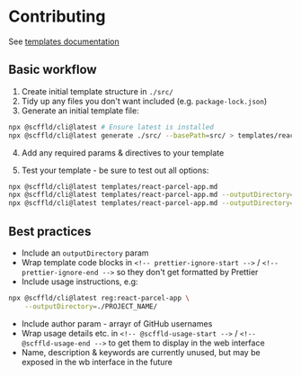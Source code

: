 # Contributing

See [templates documentation](https://github.com/scffld-dev/cli/blob/develop/docs/templates.md)

## Basic workflow

1. Create initial template structure in `./src/`
2. Tidy up any files you don't want included (e.g. `package-lock.json`)
3. Generate an initial template file:

```sh
npx @scffld/cli@latest # Ensure latest is installed
npx @scffld/cli@latest generate ./src/ --basePath=src/ > templates/react-parcel-app.md
```

4. Add any required params & directives to your template

5. Test your template - be sure to test out all options:

```sh
npx @scffld/cli@latest templates/react-parcel-app.md
npx @scffld/cli@latest templates/react-parcel-app.md --outputDirectory=./test-src/ --name="My Test Thing" --packageManager=pnpm
npx @scffld/cli@latest templates/react-parcel-app.md --outputDirectory=./test-src/ --name="My Test Thing" --packageManager=yarn --includeTests=false --includeRouter=false --includeMantine=false --includeFonts=false --includeIcons=false
```

## Best practices

- Include an `outputDirectory` param
- Wrap template code blocks in `<!-- prettier-ignore-start -->` / `<!-- prettier-ignore-end -->` so they don't get formatted by Prettier
- Include usage instructions, e.g:

```sh
npx @scffld/cli@latest reg:react-parcel-app \
    --outputDirectory=./PROJECT_NAME/
```

- Include author param - arrayr of GitHub usernames
- Wrap usage details etc. in `<!-- @scffld-usage-start -->` / `<!-- @scffld-usage-end -->` to get them to display in the web interface
- Name, description & keywords are currently unused, but may be exposed in the wb interface in the future
